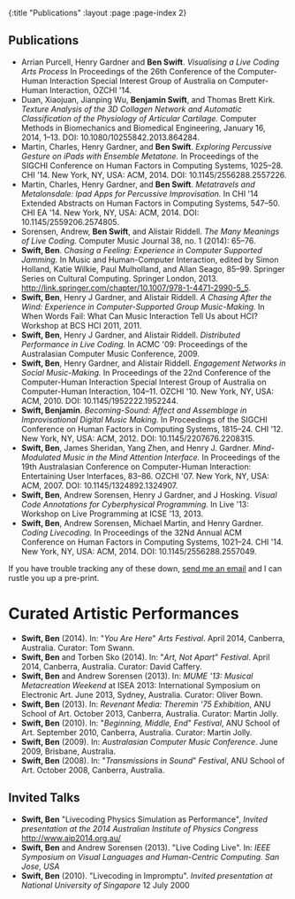 {:title "Publications"
 :layout :page
 :page-index 2}

## Publications

-   Arrian Purcell, Henry Gardner and **Ben Swift**. *Visualising a Live
    Coding Arts Process* In Proceedings of the 26th Conference of the
    Computer-Human Interaction Special Interest Group of Australia on
    Computer-Human Interaction, OZCHI '14.
-   Duan, Xiaojuan, Jianping Wu, **Benjamin Swift**, and Thomas
    Brett Kirk. *Texture Analysis of the 3D Collagen Network and
    Automatic Classification of the Physiology of Articular Cartilage.*
    Computer Methods in Biomechanics and Biomedical Engineering, January
    16, 2014, 1–13. DOI: 10.1080/10255842.2013.864284.
-   Martin, Charles, Henry Gardner, and **Ben Swift**. *Exploring
    Percussive Gesture on iPads with Ensemble Metatone.* In Proceedings
    of the SIGCHI Conference on Human Factors in Computing
    Systems, 1025–28. CHI '14. New York, NY, USA: ACM, 2014.
    DOI: 10.1145/2556288.2557226.
-   Martin, Charles, Henry Gardner, and **Ben Swift**. *Metatravels and
    Metalonsdale: Ipad Apps for Percussive Improvisation.* In CHI '14
    Extended Abstracts on Human Factors in Computing Systems, 547–50.
    CHI EA '14. New York, NY, USA: ACM, 2014.
    DOI: 10.1145/2559206.2574805.
-   Sorensen, Andrew, **Ben Swift**, and Alistair Riddell. *The Many
    Meanings of Live Coding.* Computer Music Journal 38, no. 1
    (2014): 65–76.
-   **Swift, Ben**. *Chasing a Feeling: Experience in Computer
    Supported Jamming.* In Music and Human-Computer Interaction, edited
    by Simon Holland, Katie Wilkie, Paul Mulholland, and Allan Seago,
    85–99. Springer Series on Cultural Computing. Springer London, 2013.
    <http://link.springer.com/chapter/10.1007/978-1-4471-2990-5_5>.
-   **Swift, Ben**, Henry J Gardner, and Alistair Riddell. *A Chasing
    After the Wind: Experience in Computer-Supported
    Group Music-Making.* In When Words Fail: What Can Music Interaction
    Tell Us about HCI? Workshop at BCS HCI 2011, 2011.
-   **Swift, Ben**, Henry J Gardner, and Alistair Riddell. *Distributed
    Performance in Live Coding.* In ACMC '09: Proceedings of the
    Australasian Computer Music Conference, 2009.
-   **Swift, Ben**, Henry Gardner, and Alistair Riddell. *Engagement
    Networks in Social Music-Making.* In Proceedings of the 22nd
    Conference of the Computer-Human Interaction Special Interest Group
    of Australia on Computer-Human Interaction, 104–11. OZCHI '10. New
    York, NY, USA: ACM, 2010. DOI: 10.1145/1952222.1952244.
-   **Swift, Benjamin**. *Becoming-Sound: Affect and Assemblage in
    Improvisational Digital Music Making.* In Proceedings of the SIGCHI
    Conference on Human Factors in Computing Systems, 1815–24. CHI '12.
    New York, NY, USA: ACM, 2012. DOI: 10.1145/2207676.2208315.
-   **Swift, Ben**, James Sheridan, Yang Zhen, and Henry J. Gardner.
    *Mind-Modulated Music in the Mind Attention Interface.* In
    Proceedings of the 19th Australasian Conference on Computer-Human
    Interaction: Entertaining User Interfaces, 83–86. OZCHI '07. New
    York, NY, USA: ACM, 2007. DOI: 10.1145/1324892.1324907.
-   **Swift, Ben**, Andrew Sorensen, Henry J Gardner, and J Hosking.
    *Visual Code Annotations for Cyberphysical Programming.* In Live
    '13: Workshop on Live Programming at ICSE '13, 2013.
-   **Swift, Ben**, Andrew Sorensen, Michael Martin, and Henry Gardner.
    *Coding Livecoding.* In Proceedings of the 32Nd Annual ACM
    Conference on Human Factors in Computing Systems, 1021–24. CHI '14.
    New York, NY, USA: ACM, 2014. DOI: 10.1145/2556288.2557049.

If you have trouble tracking any of these down, [send me an
email](mailto:ben@benswift.me) and I can rustle you up a pre-print.

Curated Artistic Performances
=============================

-   **Swift, Ben** (2014). In: "*You Are Here*" *Arts Festival*. April
    2014, Canberra, Australia. Curator: Tom Swann.
-   **Swift, Ben** and Torben Sko (2014). In: "*Art, Not Apart*"
    *Festival*. April 2014, Canberra, Australia. Curator: David Caffery.
-   **Swift, Ben** and Andrew Sorensen (2013). In: *MUME '13: Musical
    Metacreation Weekend* at ISEA 2013: International Symposium on
    Electronic Art. June 2013, Sydney, Australia. Curator: Oliver Bown.
-   **Swift, Ben** (2013). In: *Revenant Media: Theremin '75
    Exhibition*, ANU School of Art. October 2013, Canberra, Australia.
    Curator: Martin Jolly.
-   **Swift, Ben** (2010). In: "*Beginning, Middle, End*" *Festival*,
    ANU School of Art. September 2010, Canberra, Australia. Curator:
    Martin Jolly.
-   **Swift, Ben** (2009). In: *Australasian Computer Music Conference*.
    June 2009, Brisbane, Australia.
-   **Swift, Ben** (2008). In: "*Transmissions in Sound*" *Festival*,
    ANU School of Art. October 2008, Canberra, Australia.

## Invited Talks

-   **Swift, Ben** "Livecoding Physics Simulation as Performance",
    *Invited presentation at the 2014 Australian Institute of Physics
    Congress* <http://www.aip2014.org.au/>
-   **Swift, Ben** and Andrew Sorensen (2013). "Live Coding Live". In:
    *IEEE Symposium on Visual Languages and Human-Centric Computing. San
    Jose, USA*
-   **Swift, Ben** (2010). "Livecoding in Impromptu". *Invited
    presentation at National University of Singapore* 12 July 2000

